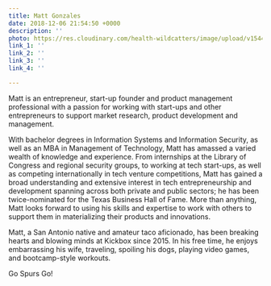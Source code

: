 ```yaml
---
title: Matt Gonzales
date: 2018-12-06 21:54:50 +0000
description: ''
photo: https://res.cloudinary.com/health-wildcatters/image/upload/v1544133306/image.png
link_1: ''
link_2: ''
link_3: ''
link_4: ''

---
```

Matt is an entrepreneur, start-up founder and product management professional with a passion for working with start-ups and other entrepreneurs to support market research, product development and management.

With bachelor degrees in Information Systems and Information Security, as well as an MBA in Management of Technology, Matt has amassed a varied wealth of knowledge and experience. From internships at the Library of Congress and regional security groups, to working at tech start-ups, as well as competing internationally in tech venture competitions, Matt has gained a broad understanding and extensive interest in tech entrepreneurship and development spanning across both private and public sectors; he has been twice-nominated for the Texas Business Hall of Fame. More than anything, Matt looks forward to using his skills and expertise to work with others to support them in materializing their products and innovations.

Matt, a San Antonio native and amateur taco aficionado, has been breaking hearts and blowing minds at Kickbox since 2015. In his free time, he enjoys embarrassing his wife, traveling, spoiling his dogs, playing video games, and bootcamp-style workouts.

Go Spurs Go!